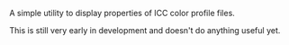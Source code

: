 A simple utility to display properties of ICC color profile files.

This is still very early in development and doesn't do anything useful yet.
